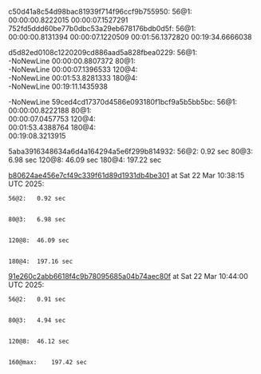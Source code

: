 
c50d41a8c54d98bac81939f714f96ccf9b755950:
	56@1:	
00:00:00.8222015
00:00:07.1527291
752fd5ddd60be77b0dbc53a29eb678176bdb0d5f:
	56@1:	
00:00:00.8131394
00:00:07.1220509
00:01:56.1372820
00:19:34.6666038


d5d82ed0108c1220209cd886aad5a828fbea0229:
	56@1:	
-NoNewLine
00:00:00.8807372
	80@1:	
-NoNewLine
00:00:07.1396533
	120@4:	
-NoNewLine
00:01:53.8281333
	180@4:	
-NoNewLine
00:19:11.1435938


-NoNewLine
59ced4cd17370d4586e093180f1bcf9a5b5bb5bc:
	56@1:	
00:00:00.8222188
	80@1:	
00:00:07.0457753
	120@4:	
00:01:53.4388764
	180@4:	
00:19:08.3213915


5aba3916348634a6d4a164294a5e6f299b814932:
	56@2:	0.92 sec
	80@3:	6.98 sec
	120@8:	46.09 sec
	180@4:	197.22 sec

[b80624ae456e7cf49c339f61d89d1931db4be301](https://github.com/keizertje/curling_sequences_zig/commit/b80624ae456e7cf49c339f61d89d1931db4be301) at Sat 22 Mar 10:38:15 UTC 2025:

	56@2:	0.92 sec


	80@3:	6.98 sec


	120@8:	46.09 sec


	180@4:	197.16 sec




[91e260c2abb6618f4c9b78095685a04b74aec80f](https://github.com/keizertje/curling_sequences_zig/commit/91e260c2abb6618f4c9b78095685a04b74aec80f) at Sat 22 Mar 10:44:00 UTC 2025:

	56@2:	0.91 sec


	80@3:	4.94 sec


	120@8:	46.12 sec


	160@max:	197.42 sec




